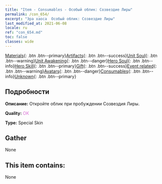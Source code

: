 ```yaml
---
title: "Item - Consumables - Особый облик: Созвездие Лиры"
permalink: /con_654/
excerpt: "Эра хаоса  Особый облик: Созвездие Лиры"
last_modified_at: 2021-06-08
locale: ru
ref: "con_654.md"
toc: false
classes: wide
---
```

 [Materials](/ItemsRU/){: .btn .btn--primary}[Artifacts](/ItemsRU/Artifacts/){: .btn .btn--success}[Unit Soul](/ItemsRU/UnitSoul/){: .btn .btn--warning}[Unit Awakening](/ItemsRU/UnitAwakening/){: .btn .btn--danger}[Hero Soul](/ItemsRU/HeroSoul/){: .btn .btn--info}[Hero Skill](/ItemsRU/HeroSkill/){: .btn .btn--primary}[Gift](/ItemsRU/Gift/){: .btn .btn--success}[Event related](/ItemsRU/Events/){: .btn .btn--warning}[Avatars](/ItemsRU/Avatars/){: .btn .btn--danger}[Consumables](/ItemsRU/Consumables/){: .btn .btn--info}[Unknown](/ItemsRU/Unknown/){: .btn .btn--primary}

## Подробности
 **Описание:** Откройте облик при пробуждении Созвездия Лиры.

 **Quality:** <span style="color: #DA70D6">OK</span>

 **Type:** Special Skin

## Gather

  None

## This item contains:

  None

